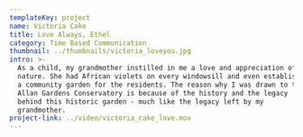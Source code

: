 ```yaml
---
templateKey: project
name: Victoria Cake
title: Love Always, Ethel
category: Time Based Communication
thumbnail: ../thumbnails/victoria_loveyou.jpg
intro: >-
  As a child, my grandmother instilled in me a love and appreciation of
  nature. She had African violets on every windowsill and even established
  a community garden for the residents. The reason why I was drawn to the
  Allan Gardens Conservatory is because of the history and the legacy
  behind this historic garden - much like the legacy left by my
  grandmother.
project-link: ../video/victoria_cake_love.mov
---
```

